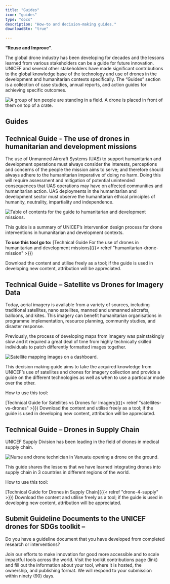 ```yaml
---
title: "Guides"
icon: "guides"
type: "docs"
description: "How-to and decision-making guides."
downloadBtn: "true"

---
```


**“Reuse and Improve”**.

The global drone industry has been developing for decades and the lessons learned from various stakeholders can be a guide for future innovation.
UNICEF and several other stakeholders have made significant contributions to the global knowledge base of the technology and use of drones in the development and humanitarian contexts specifically.
The “Guides” section is a collection of case studies, annual reports, and action guides for achieving specific outcomes.

![A group of ten people are standing in a field. A drone is placed in front of them on top of a crate.](/drone-4sdgtoolkit/guides/UN0264779.jpg)


## Guides

## Technical Guide - The use of drones in humanitarian and development missions

The use of Unmanned Aircraft Systems (UAS) to support humanitarian and development operations must always consider the interests, perceptions and concerns of the people the mission aims to serve; and therefore should always adhere to the humanitarian imperative of doing no harm. Doing this will require assessment and mitigation of potential unintended consequences that UAS operations may have on affected communities and humanitarian action. UAS deployments in the humanitarian and development sector must observe the humanitarian ethical principles of humanity, neutrality, impartiality and independence.

![Table of contents for the guide to humanitarian and development missions.](/drone-4sdgtoolkit/guides/guided4g001.png)

This guide is a summary of UNICEF’s intervention design process for drone interventions in humanitarian and development contexts.

**To use this tool go to:**
[Technical Guide For the use of drones in humanitarian and development missions]({{< relref "humanitarian-drone-mission" >}})

Download the content and utilise freely as a tool; if the guide is used in developing new content, attribution will be appreciated.


## Technical Guide – Satellite vs Drones for Imagery Data

Today, aerial imagery is available from a variety of sources, including traditional satellites, nano satellites, manned and unmanned aircrafts, balloons, and kites. This imagery can benefit humanitarian organisations in programme implementation, resource planning, community studies, and disaster response.

Previously, the process of developing maps from imagery was painstakingly slow and it required a great deal of time from highly technically skilled individuals to patch differently formatted images together.

![Satellite mapping images on a dashboard.](/drone-4sdgtoolkit/guides/guided4g003.png)

This decision making guide aims to take the acquired knowledge from UNICEF’s use of satellites and drones for imagery collection and provide a guide on the different technologies as well as when to use a particular mode over the other.

How to use this tool:

[Technical Guide for Satellites vs Drones for Imagery]({{< relref "satellites-vs-drones" >}})
Download the content and utilise freely as a tool; if the guide is used in developing new content, attribution will be appreciated.

## Technical Guide – Drones in Supply Chain

UNICEF Supply Division has been leading in the field of drones in medical supply chain.

![Nurse and drone technician in Vanuatu opening a drone on the ground.](/drone-4sdgtoolkit/guides/dronesupplychain002.jpg)

This guide shares the lessons that we have learned integrating drones into supply chain in 3 countries in different regions of the world.

How to use this tool:

[Technical Guide for Drones in Supply Chain]({{< relref "drone-4-supply" >}})
Download the content and utilise freely as a tool; if the guide is used in developing new content, attribution will be appreciated.


## Submit Guideline Documents to the UNICEF drones for SDGs toolkit –

Do you have a guideline document that you have developed from completed research or interventions?

Join our efforts to make innovation for good more accessible and to scale impactful tools across the world. Visit the toolkit contributions page (link) and fill out the information about your tool, where it is hosted, the ownership, and publishing format. We will respond to your submission within ninety (90) days.
